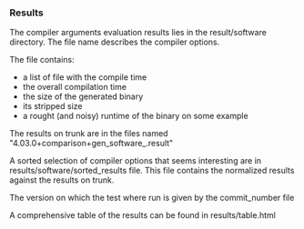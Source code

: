 ### Results

The compiler arguments evaluation results lies in the result/software directory. The file name describes the compiler options.

The file contains:
  - a list of file with the compile time
  - the overall compilation time
  - the size of the generated binary
  - its stripped size
  - a rought (and noisy) runtime of the binary on some example

The results on trunk are in the files named "4.03.0+comparison+gen_software_.result"

A sorted selection of compiler options that seems interesting are in results/software/sorted_results file. This file contains the
normalized results against the results on trunk.

The version on which the test where run is given by the commit_number file

A comprehensive table of the results can be found in results/table.html